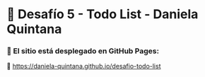 # 📄 Desafío 5 - Todo List - Daniela Quintana

### 🚀 El sitio está desplegado en GitHub Pages:

🔗 https://daniela-quintana.github.io/desafio-todo-list
